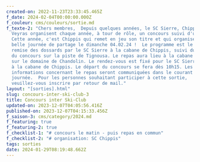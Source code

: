 ```yaml
---
created-on: 2022-11-23T23:33:45.465Z
f_date: 2024-02-04T00:00:00.000Z
f_couleur: cms/couleurs/sortie.md
f_texte-2: "Chers membres,  Depuis quelques années, le SC Sierre, Chippis et
  Veyras organisent chaque année, à tour de rôle, un concours suivi d'un repas.
  Cette année, c'est Chippis qui remet en jeu son titre et qui organise cette
  belle journée de partage le dimanche 04.02.24 !  Le programme est le suivant :
  remise des dossards par le SC Sierre à la cabane de Chippis, suivi du départ
  du concours sur la piste de Tignousa. Le repas aura lieu à la cabane de Veyras
  sur le domaine de Chandolin. Le rendez-vous est fixé pour le SC Sierre à 9h45
  à la cabane de Chippis. Le départ du concours se fera dès 10h15. Les
  informations concernant le repas seront communiquées dans le courant de la
  journée.  Pour les personnes souhaitant participer à cette sortie,
  veuillez-vous inscrire par retour de mail."
layout: "[sorties].html"
slug: concours-inter-ski-club-3
title: Concours inter Ski-Club
updated-on: 2023-12-07T04:05:56.416Z
published-on: 2023-12-07T04:15:33.456Z
f_saison-3: cms/category/2024.md
f_featuring: true
f_featuring-2: true
f_checklist-1: "# concours le matin - puis repas en commun"
f_checklist-2: "# organisation: SC Chippis"
tags: sorties
date: 2024-01-29T08:19:48.662Z
---
```


